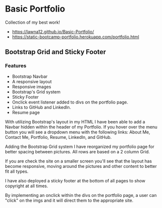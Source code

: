 # Basic Portfolio

Collection of my best work!

- https://lawna12.github.io/Basic-Portfolio/
- https://static-bootcamp-portfolio.herokuapp.com/portfolio.html

## Bootstrap Grid and Sticky Footer

### Features
- Bootstrap Navbar
- A responsive layout
- Responsive images
- Bootstrap's Grid system
- Sticky Footer
- Onclick event listener added to divs on the portfolio page.   
- Links to GitHub and LinkedIn.
- Resume page



With utilizing Bootstrap's layout in my HTML I have been able to add a Navbar hidden within the header of my Portfolio. If you hover over the menu button you will see a dropdown menu with the following links: About Me, Contact Me, Portfolio, Resume, LinkedIn, and GitHub. 

Adding the Bootstrap Grid system I have reorganized my portfolio page for better spacing between pictures. All rows are based on a 2 column Grid.

If you are check the site on a smaller screen you'll see that the layout has become responsive, moving around the pictures and other content to better fit all types.

I have also deployed a sticky footer at the bottom of all pages to show copyright at all times.

By implementing an onclick within the divs on the portfolio page, a user can "click" on the imgs and it will direct them to the appropriate site.


